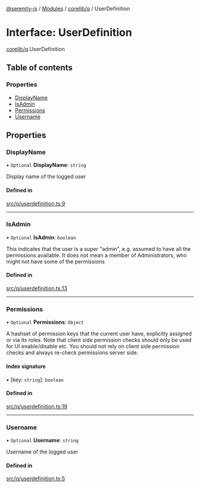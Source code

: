 [@serenity-is](../README.md) / [Modules](../modules.md) / [corelib/q](../modules/corelib_q.md) / UserDefinition

# Interface: UserDefinition

[corelib/q](../modules/corelib_q.md).UserDefinition

## Table of contents

### Properties

- [DisplayName](corelib_q.UserDefinition.md#displayname)
- [IsAdmin](corelib_q.UserDefinition.md#isadmin)
- [Permissions](corelib_q.UserDefinition.md#permissions)
- [Username](corelib_q.UserDefinition.md#username)

## Properties

### DisplayName

• `Optional` **DisplayName**: `string`

Display name of the logged user

#### Defined in

[src/q/userdefinition.ts:9](https://github.com/serenity-is/serenity/blob/master/packages/corelib/src/q/userdefinition.ts#line&#x3D;9)

___

### IsAdmin

• `Optional` **IsAdmin**: `boolean`

This indicates that the user is a super "admin", e.g. assumed to have all the permissions available. 
It does not mean a member of Administrators, who might not have some of the permissions

#### Defined in

[src/q/userdefinition.ts:13](https://github.com/serenity-is/serenity/blob/master/packages/corelib/src/q/userdefinition.ts#line&#x3D;13)

___

### Permissions

• `Optional` **Permissions**: `Object`

A hashset of permission keys that the current user have, explicitly assigned or via its
roles. Note that client side permission checks should only be used for UI enable/disable etc.
You should not rely on client side permission checks and always re-check permissions server side.

#### Index signature

▪ [key: `string`]: `boolean`

#### Defined in

[src/q/userdefinition.ts:19](https://github.com/serenity-is/serenity/blob/master/packages/corelib/src/q/userdefinition.ts#line&#x3D;19)

___

### Username

• `Optional` **Username**: `string`

Username of the logged user

#### Defined in

[src/q/userdefinition.ts:5](https://github.com/serenity-is/serenity/blob/master/packages/corelib/src/q/userdefinition.ts#line&#x3D;5)
